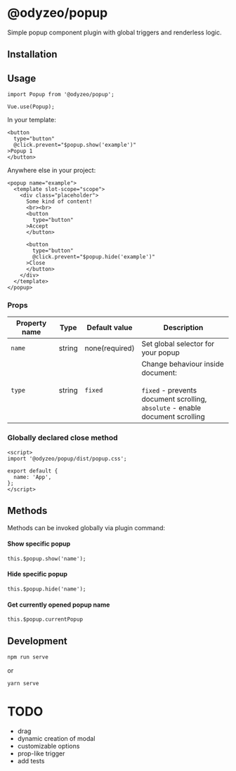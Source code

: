 # @odyzeo/popup

Simple popup component plugin with global triggers
and renderless logic.

## Installation

## Usage
```
import Popup from '@odyzeo/popup';

Vue.use(Popup);
```

In your template:
```
<button
  type="button"         
  @click.prevent="$popup.show('example')"
>Popup 1
</button>
```

Anywhere else in your project:
```
<popup name="example">
  <template slot-scope="scope">
    <div class="placeholder">
      Some kind of content!
      <br><br>
      <button              
        type="button"
      >Accept
      </button>

      <button
        type="button"              
        @click.prevent="$popup.hide('example')"
      >Close
      </button>
    </div>
  </template>
</popup>
```

### Props
| Property name | Type | Default value | Description |
| ------------- | ---- | ------------- | ----------- |
| `name` | string | none(required) | Set global selector for your popup |
| `type` | string | `fixed` | Change behaviour inside document: <br><br> `fixed` - prevents document scrolling, <br> `absolute` - enable document scrolling |

### Globally declared close method
```
<script>
import '@odyzeo/popup/dist/popup.css';

export default {
  name: 'App',
};
</script>
```

## Methods
Methods can be invoked globally via plugin command:

#### Show specific popup
```
this.$popup.show('name');
```

#### Hide specific popup
```
this.$popup.hide('name');
```

#### Get currently opened popup name
```
this.$popup.currentPopup
```

## Development

```bash
npm run serve
```

or

```bash
yarn serve
```

# TODO
- drag
- dynamic creation of modal
- customizable options
- prop-like trigger
- add tests
